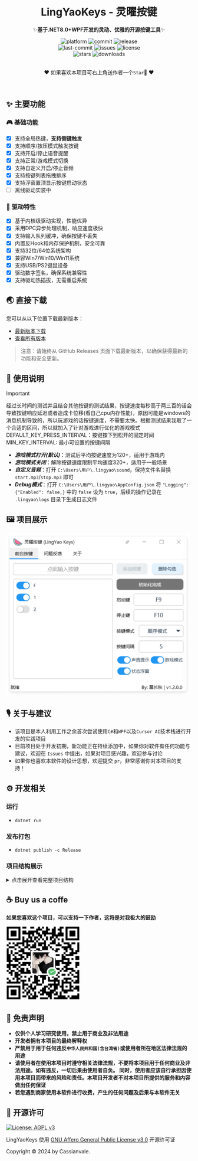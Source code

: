 <!-- markdownlint-restore -->
<div align="center">

# LingYaoKeys - 灵曜按键  

✨**基于.NET8.0+WPF开发的灵动、优雅的开源按键工具**✨  

<div>
    <img alt="platform" src="https://img.shields.io/badge/platform-Windows-blueviolet">
    <img alt="commit" src="https://img.shields.io/github/commit-activity/m/Cassianvale/LingYaoKeys?color=blue">
    <img alt="release" src="https://img.shields.io/github/v/release/Cassianvale/LingYaoKeys?include_prereleases&style=flat">
    <br>
    <img alt="last-commit" src="https://img.shields.io/github/last-commit/Cassianvale/LingYaoKeys">
    <img alt="issues" src="https://img.shields.io/github/issues/Cassianvale/LingYaoKeys">
    <img alt="license" src="https://img.shields.io/github/license/Cassianvale/LingYaoKeys">
</div>
<div>
    <img alt="stars" src="https://img.shields.io/github/stars/Cassianvale/LingYaoKeys?style=social">
    <img alt="downloads" src="https://img.shields.io/github/downloads/Cassianvale/LingYaoKeys/total?style=social">
</div>
<br>


❤  如果喜欢本项目可右上角送作者一个`Star`🌟 ❤
</div>
</br>
<!-- markdownlint-restore -->

## ✨ 主要功能

### 🎮 基础功能
- [x] 支持全局热键，**支持侧键触发**  
- [x] 支持顺序/按压模式触发按键  
- [x] 支持开启/停止语音提醒  
- [x] 支持正常/游戏模式切换  
- [x] 支持自定义开启/停止音频  
- [x] 支持按键列表拖拽排序  
- [x] 支持浮窗置顶显示按键启动状态
- [ ] 离线驱动实装中

### 🚀 驱动特性
- [x] 基于内核级驱动实现，性能优异
- [x] 采用DPC异步处理机制，响应速度极快
- [x] 支持输入队列缓冲，确保按键不丢失
- [x] 内置反Hook和内存保护机制，安全可靠
- [x] 支持32位/64位系统架构
- [x] 兼容Win7/Win10/Win11系统
- [x] 支持USB/PS2键鼠设备
- [x] 驱动数字签名，确保系统兼容性
- [x] 支持驱动热插拔，无需重启系统
    
## 🌏 直接下载

您可以从以下位置下载最新版本：  

- [最新版本下载](https://github.com/Cassianvale/LingYaoKeys/releases/latest)  
- [查看所有版本](https://github.com/Cassianvale/LingYaoKeys/releases)  

> 注意：请始终从 GitHub Releases 页面下载最新版本，以确保获得最新的功能和安全更新。  

## 📖 使用说明

> [!IMPORTANT]
> 经过长时间的测试并且结合其他按键的测试结果，按键速度每秒高于两三百的话会导致按键响应延迟或者造成卡位移(看自己cpu内存性能)，原因可能是windows的消息机制导致的，所以玩游戏的话按键速度，不需要太快。根据测试结果我取了一个合适的区间，所以就加入了针对游戏进行优化的游戏模式  
> DEFAULT_KEY_PRESS_INTERVAL：按键按下到松开的固定时间  
> MIN_KEY_INTERVAL: 最小可设置的按键间隔  

- _**游戏模式打开(默认)**_：测试后平均按键速度为120+，适用于游戏内  
- _**游戏模式关闭**_：解除按键速度限制平均速度320+，适用于一般场景  
- _**自定义音频**_：打开 `C:\Users\用户\.lingyao\sound`，保持文件名替换 `start.mp3`/`stop.mp3` 即可  
- _**Debug模式**_：打开 `C:\Users\用户\.lingyao\AppConfig.json` 将 `"Logging": {"Enabled": false,}` 中的 `false` 设为 `true`，后续的操作记录在 `.lingyao\logs` 目录下生成日志文件  

## 🖼️ 项目展示  

<img src="https://github.com/Cassianvale/LingYaoKeys/raw/main/Resource/img/home.png" width="500px"/>  

## 🎙 关于与建议  
- 该项目是本人利用工作之余首次尝试使用`C#`和`WPF`以及`Cursor AI`技术栈进行开发的实践项目  
- 目前项目处于开发初期，新功能正在持续添加中，如果你对软件有任何功能与建议，欢迎在 `Issues` 中提出，如果对项目感兴趣，欢迎参与讨论  
- 如果你也喜欢本软件的设计思想，欢迎提交 `pr`，非常感谢你对本项目的支持！  

## ⚙️ 开发相关

### 运行

- `dotnet run`  

### 发布打包

- `dotnet publish -c Release`

### 项目结构展示
<details>
<summary>点击展开查看完整项目结构</summary>

```
LingYaoKeys/  
│
├── Commands/         # MVVM 命令  
│   └── RelayCommand.cs         # MVVM 命令类实现  
│
├── Behaviors/        # 行为定义
│   ├── ListBoxDragDropBehavior.cs # 列表框拖放行为
│   ├── DragDropProperties.cs      # 拖放属性定义
│   └── DragAdorner.cs            # 拖放装饰器
│
├── Converters/       # 值转换器  
│   ├── BoolToVisibilityConverter.cs    # 布尔值转可见性  
│   ├── BoolToColorConverter.cs         # 布尔值转颜色  
│   ├── IntToStringConverter.cs         # 整数转字符串  
│   └── ViewModelToHotkeyStatusConverter.cs # 视图模型到热键状态转换器
│  
├── Models/           # 数据模型  
│   ├── AppConfig.cs              # 应用配置模型  
│   └── KeyItem.cs                # 键项模型  
│
├── Resource/         # 资源文件
│   ├── img/         # 图片资源
│   └── sound/       # 音频资源
│
├── Services/         # 服务层  
│   ├── Collections/           # 集合类
│   │   └── ConcurrentPriorityQueue.cs # 并发优先级队列
│   │
│   ├── KeyModes/             # 按键模式
│   │   ├── KeyModeBase.cs         # 按键模式基类
│   │   ├── SequenceKeyMode.cs     # 顺序按键模式
│   │   ├── HoldKeyMode.cs         # 按压按键模式
│   │   └── KeyModeMetrics.cs      # 按键模式度量
│   │
│   ├── AudioService.cs          # 音频服务
│   ├── TaskManager.cs           # 任务管理器
│   ├── CDD.cs                   # DD 驱动类核心  
│   ├── DDDriverService.cs       # DD 驱动服务处理底层按键操作  
│   ├── HotkeyService.cs         # 热键服务管理全局热键  
│   ├── AppConfigService.cs      # 应用配置服务类  
│   ├── ConfigService.cs         # 配置服务类  
│   ├── KeyCodeMapping.cs        # 按键映射类  
│   ├── LogManager.cs            # 日志管理类  
│   ├── DDKeyCodeExtensions.cs   # DD键码扩展类  
│   └── DDKeyCode.cs             # DD按键码定义类  
│  
├── Styles/           # 样式定义  
│   ├── ControlStyles.xaml      # 控件样式  
│   ├── ButtonStyles.xaml       # 按钮样式  
│   └── NavigationStyles.xaml   # 导航样式  
│  
├── ViewModels/       # 视图模型  
│   ├── KeyMappingViewModel.cs    # 按键映射视图模型  
│   ├── MainViewModel.cs          # 主窗口视图模型  
│   ├── ViewModelBase.cs          # 视图模型基类  
│   └── SyncSettingsViewModel.cs  # 同步设置视图模型  
│  
├── Views/            # 视图层  
│   ├── KeyMappingView.xaml(.cs)    # 按键映射视图  
│   ├── SyncSettingsView.xaml(.cs)  # 同步设置视图  
│   └── SyncSettingsPage.xaml       # 同步设置页面  
│  
├── dd/              # DD驱动文件目录  
│   ├── ddx32.dll    # 32位DD驱动文件  
│   └── ddx64.dll    # 64位DD驱动文件  
│  
├── logs/            # 日志文件目录
├── publish/         # 发布输出目录
│
├── App.xaml(.cs)    # 应用程序定义  
├── MainWindow.xaml(.cs) # 主窗口定义  
├── AppConfig.json   # 应用程序配置文件
├── AssemblyInfo.cs  # 程序集信息
├── publish.bat      # 发布打包脚本
├── WpfApp.csproj    # 项目配置文件  
├── app.manifest     # 应用程序清单  
└── WpfApp.sln       # 解决方案文件  
```
</details>

## ☕️ Buy us a coffe

**如果您喜欢这个项目，可以支持一下作者，这将是对我极大的鼓励**  
  
<img  src="https://github.com/Cassianvale/LingYaoKeys/raw/main/Resource/img/wechat_qr.png" width="200px"/>  

## 📢 免责声明  
- **仅供个人学习研究使用，禁止用于商业及非法用途**  
- **开发者拥有本项目的最终解释权**  
- **严禁用于用于任何违反`中华人民共和国(含台湾省)`或使用者所在地区法律法规的用途**  
- **请使用者在使用本项目时遵守相关法律法规，不要将本项目用于任何商业及非法用途。如有违反，一切后果由使用者自负。 同时，使用者应该自行承担因使用本项目而带来的风险和责任。本项目开发者不对本项目所提供的服务和内容做出任何保证**  
- **若您遇到商家使用本软件进行收费，产生的任何问题及后果与本软件无关**  

## 📜 开源许可
[![License: AGPL v3](https://img.shields.io/badge/License-AGPL%20v3-blue.svg)](https://www.gnu.org/licenses/agpl-3.0)  

LingYaoKeys 使用 [GNU Affero General Public License v3.0](LICENSE) 开源许可证  

Copyright © 2024 by Cassianvale.  
